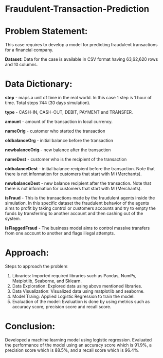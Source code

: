 # Fraudulent-Transaction-Prediction
# Problem Statement: 
This case requires to develop a model for predicting fraudulent transactions for a financial company. 

**Dataset**: Data for the case is available in CSV format having 63,62,620 rows and 10 columns.

# Data Dictionary:

**step** - maps a unit of time in the real world. In this case 1 step is 1 hour of time. Total steps 744 (30 days simulation).

**type** - CASH-IN, CASH-OUT, DEBIT, PAYMENT and TRANSFER.

**amount** - amount of the transaction in local currency.

**nameOrig** - customer who started the transaction

**oldbalanceOrg** - initial balance before the transaction

**newbalanceOrig** - new balance after the transaction

**nameDest** - customer who is the recipient of the transaction

**oldbalanceDest** - initial balance recipient before the transaction. Note that there is not information for customers that start with M (Merchants).

**newbalanceDest** - new balance recipient after the transaction. Note that there is not information for customers that start with M (Merchants).

**isFraud** - This is the transactions made by the fraudulent agents inside the simulation. In this specific dataset the fraudulent behavior of the agents aims to profit by taking control or customers accounts and try to empty the funds by transferring to another account and then cashing out of the system.

**isFlaggedFraud** - The business model aims to control massive transfers from one account to another and flags illegal attempts.

# Approach:
Steps to approach the problem:

1. Libraries: Imported required libraries such as Pandas, NumPy, Matplotlib, Seaborne, and Sklearn.
2. Data Exploration: Explored data using above mentioned libraries.
3. Data Visualization: Visualized data using matplotlib and seaborne.
4. Model Traing: Applied Logistic Regression to train the model.
5. Evaluation of the model: Evaluation is done by using metrics such as accuracy score, precision score and recall score.

# Conclusion:
Developed a machine learning model using logistic regression. Evaluated the performance of the model using an accuracy score which is 91.9%, a precision score which is 88.5%, and a recall score which is 96.4%.

